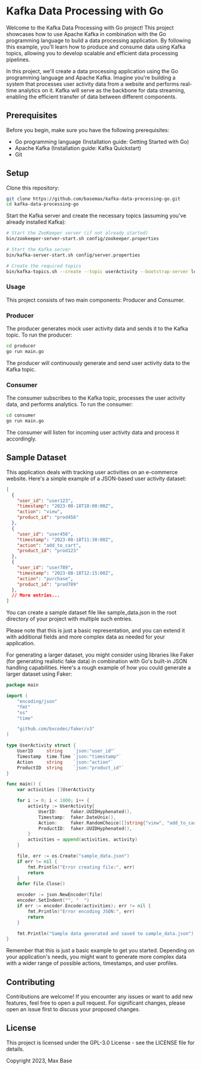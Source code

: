 # Kafka Data Processing with Go

Welcome to the Kafka Data Processing with Go project! This project showcases how to use Apache Kafka in combination with the Go programming language to build a data processing application. By following this example, you'll learn how to produce and consume data using Kafka topics, allowing you to develop scalable and efficient data processing pipelines.

In this project, we'll create a data processing application using the Go programming language and Apache Kafka. Imagine you're building a system that processes user activity data from a website and performs real-time analytics on it. Kafka will serve as the backbone for data streaming, enabling the efficient transfer of data between different components.

## Prerequisites

Before you begin, make sure you have the following prerequisites:

- Go programming language (Installation guide: Getting Started with Go)
- Apache Kafka (Installation guide: Kafka Quickstart)
- Git

## Setup

Clone this repository:

```bash
git clone https://github.com/basemax/kafka-data-processing-go.git
cd kafka-data-processing-go
```

Start the Kafka server and create the necessary topics (assuming you've already installed Kafka):

```bash
# Start the ZooKeeper server (if not already started)
bin/zookeeper-server-start.sh config/zookeeper.properties

# Start the Kafka server
bin/kafka-server-start.sh config/server.properties

# Create the required topics
bin/kafka-topics.sh --create --topic userActivity --bootstrap-server localhost:9092 --partitions 3 --replication-factor 1
```

### Usage

This project consists of two main components: Producer and Consumer.

### Producer

The producer generates mock user activity data and sends it to the Kafka topic. To run the producer:

```bash
cd producer
go run main.go
```

The producer will continuously generate and send user activity data to the Kafka topic.

### Consumer

The consumer subscribes to the Kafka topic, processes the user activity data, and performs analytics. To run the consumer:

```bash
cd consumer
go run main.go
```

The consumer will listen for incoming user activity data and process it accordingly.

## Sample Dataset

<!-- For your convenience, we've included a sample dataset in the sample_data directory. This dataset contains mock user activity logs that you can use to test the application. -->

This application deals with tracking user activities on an e-commerce website. Here's a simple example of a JSON-based user activity dataset:

```json
[
  {
    "user_id": "user123",
    "timestamp": "2023-08-18T10:00:00Z",
    "action": "view",
    "product_id": "prod456"
  },
  {
    "user_id": "user456",
    "timestamp": "2023-08-18T11:30:00Z",
    "action": "add_to_cart",
    "product_id": "prod123"
  },
  {
    "user_id": "user789",
    "timestamp": "2023-08-18T12:15:00Z",
    "action": "purchase",
    "product_id": "prod789"
  },
  // More entries...
]
```

You can create a sample dataset file like sample_data.json in the root directory of your project with multiple such entries.

Please note that this is just a basic representation, and you can extend it with additional fields and more complex data as needed for your application.

For generating a larger dataset, you might consider using libraries like Faker (for generating realistic fake data) in combination with Go's built-in JSON handling capabilities. Here's a rough example of how you could generate a larger dataset using Faker:

```go
package main

import (
	"encoding/json"
	"fmt"
	"os"
	"time"

	"github.com/bxcodec/faker/v3"
)

type UserActivity struct {
	UserID     string    `json:"user_id"`
	Timestamp  time.Time `json:"timestamp"`
	Action     string    `json:"action"`
	ProductID  string    `json:"product_id"`
}

func main() {
	var activities []UserActivity

	for i := 0; i < 1000; i++ {
		activity := UserActivity{
			UserID:     faker.UUIDHyphenated(),
			Timestamp:  faker.DateUnix(),
			Action:     faker.RandomChoice([]string{"view", "add_to_cart", "purchase"}),
			ProductID:  faker.UUIDHyphenated(),
		}
		activities = append(activities, activity)
	}

	file, err := os.Create("sample_data.json")
	if err != nil {
		fmt.Println("Error creating file:", err)
		return
	}
	defer file.Close()

	encoder := json.NewEncoder(file)
	encoder.SetIndent("", "  ")
	if err := encoder.Encode(activities); err != nil {
		fmt.Println("Error encoding JSON:", err)
		return
	}

	fmt.Println("Sample data generated and saved to sample_data.json")
}
```

Remember that this is just a basic example to get you started. Depending on your application's needs, you might want to generate more complex data with a wider range of possible actions, timestamps, and user profiles.

## Contributing

Contributions are welcome! If you encounter any issues or want to add new features, feel free to open a pull request. For significant changes, please open an issue first to discuss your proposed changes.

## License

This project is licensed under the GPL-3.0 License - see the LICENSE file for details.

Copyright 2023, Max Base
